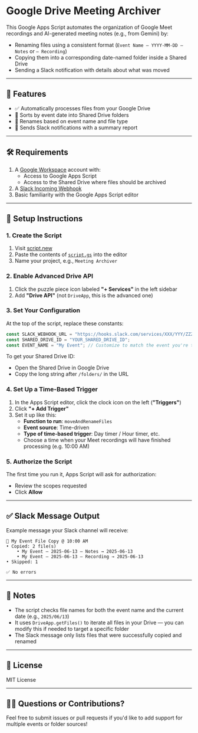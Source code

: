 # Google Drive Meeting Archiver

This Google Apps Script automates the organization of Google Meet recordings and AI-generated meeting notes (e.g., from Gemini) by:

- Renaming files using a consistent format (`Event Name – YYYY-MM-DD – Notes` or `– Recording`)
- Copying them into a corresponding date-named folder inside a Shared Drive
- Sending a Slack notification with details about what was moved

---

## 🔧 Features

- ✅ Automatically processes files from your Google Drive
- 📁 Sorts by event date into Shared Drive folders
- 📝 Renames based on event name and file type
- 📣 Sends Slack notifications with a summary report

---

## 🛠 Requirements

1. A [Google Workspace](https://workspace.google.com/) account with:
   - Access to Google Apps Script
   - Access to the Shared Drive where files should be archived
2. A [Slack Incoming Webhook](https://api.slack.com/messaging/webhooks)
3. Basic familiarity with the Google Apps Script editor

---

## 🚀 Setup Instructions

### 1. Create the Script

1. Visit [script.new](https://script.new)
2. Paste the contents of [`script.gs`](./script.gs) into the editor
3. Name your project, e.g., `Meeting Archiver`

### 2. Enable Advanced Drive API

1. Click the puzzle piece icon labeled **"+ Services"** in the left sidebar
2. Add **"Drive API"** (not `DriveApp`, this is the advanced one)

### 3. Set Your Configuration

At the top of the script, replace these constants:

```javascript
const SLACK_WEBHOOK_URL = "https://hooks.slack.com/services/XXX/YYY/ZZZ";
const SHARED_DRIVE_ID = "YOUR_SHARED_DRIVE_ID";
const EVENT_NAME = "My Event"; // Customize to match the event you're tracking
```

To get your Shared Drive ID:
- Open the Shared Drive in Google Drive
- Copy the long string after `/folders/` in the URL

### 4. Set Up a Time-Based Trigger

1. In the Apps Script editor, click the clock icon on the left (**"Triggers"**)
2. Click **"+ Add Trigger"**
3. Set it up like this:
   - **Function to run**: `moveAndRenameFiles`
   - **Event source**: Time-driven
   - **Type of time-based trigger**: Day timer / Hour timer, etc.
   - Choose a time when your Meet recordings will have finished processing (e.g. 10:00 AM)

### 5. Authorize the Script

The first time you run it, Apps Script will ask for authorization:
- Review the scopes requested
- Click **Allow**

---

## ✅ Slack Message Output

Example message your Slack channel will receive:

```
📁 My Event File Copy @ 10:00 AM
• Copied: 2 file(s)
	• My Event – 2025-06-13 – Notes → 2025-06-13
	• My Event – 2025-06-13 – Recording → 2025-06-13
• Skipped: 1

✅ No errors
```

---

## 📎 Notes

- The script checks file names for both the event name and the current date (e.g., `2025/06/13`)
- It uses `DriveApp.getFiles()` to iterate all files in your Drive — you can modify this if needed to target a specific folder
- The Slack message only lists files that were successfully copied and renamed

---

## 📄 License

MIT License

---

## 🙋‍♀️ Questions or Contributions?
Feel free to submit issues or pull requests if you'd like to add support for multiple events or folder sources!

